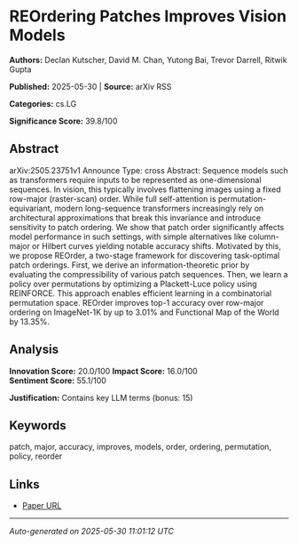 # REOrdering Patches Improves Vision Models

**Authors:** Declan Kutscher, David M. Chan, Yutong Bai, Trevor Darrell, Ritwik Gupta

**Published:** 2025-05-30 | **Source:** arXiv RSS

**Categories:** cs.LG

**Significance Score:** 39.8/100

## Abstract

arXiv:2505.23751v1 Announce Type: cross 
Abstract: Sequence models such as transformers require inputs to be represented as one-dimensional sequences. In vision, this typically involves flattening images using a fixed row-major (raster-scan) order. While full self-attention is permutation-equivariant, modern long-sequence transformers increasingly rely on architectural approximations that break this invariance and introduce sensitivity to patch ordering. We show that patch order significantly affects model performance in such settings, with simple alternatives like column-major or Hilbert curves yielding notable accuracy shifts. Motivated by this, we propose REOrder, a two-stage framework for discovering task-optimal patch orderings. First, we derive an information-theoretic prior by evaluating the compressibility of various patch sequences. Then, we learn a policy over permutations by optimizing a Plackett-Luce policy using REINFORCE. This approach enables efficient learning in a combinatorial permutation space. REOrder improves top-1 accuracy over row-major ordering on ImageNet-1K by up to 3.01% and Functional Map of the World by 13.35%.

## Analysis

**Innovation Score:** 20.0/100
**Impact Score:** 16.0/100  
**Sentiment Score:** 55.1/100

**Justification:** Contains key LLM terms (bonus: 15)

## Keywords

patch, major, accuracy, improves, models, order, ordering, permutation, policy, reorder

## Links

- [Paper URL](https://arxiv.org/abs/2505.23751)

---
*Auto-generated on 2025-05-30 11:01:12 UTC*
